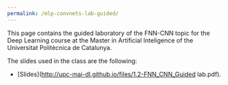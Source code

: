 ```yaml
---
permalink: /mlp-convnets-lab-guided/
---
```


This page contains the guided laboratory of the FNN-CNN topic for the Deep Learning course at the Master in Artificial Inteligence of the Universitat Politècnica de Catalunya.

The slides used in the class are the following:
*  [Slides](http://upc-mai-dl.github.io/files/1.2-FNN_CNN_Guided lab.pdf).
